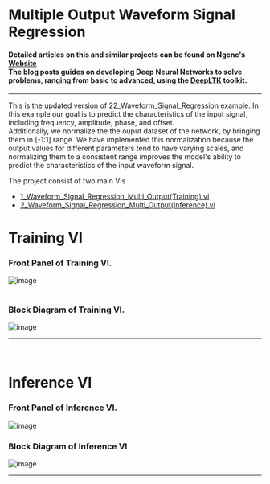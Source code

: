 # Multiple Output Waveform Signal Regression


#### Detailed articles on this and similar projects can be found on Ngene's [Website](https://www.ngene.co/blog) <br/> The blog posts guides on developing Deep Neural Networks to solve problems, ranging from basic to advanced, using the [DeepLTK](https://www.ngene.co/deep-learning-toolkit-for-labview) toolkit.
----

This is the updated version of 22_Waveform_Signal_Regression example. In this example our goal is to predict the characteristics of the input signal, including frequency, amplitude, phase, and offset. <br/>
Additionally, we normalize the the ouput dataset of the network, by bringing them in [-1:1] range. We have implemented this normalization because the output values for different parameters tend to have varying scales, and normalizing them to a consistent range improves the model's ability to predict the characteristics of the input waveform signal.

The project consist of two main VIs
- [1_Waveform_Signal_Regression_Multi_Output(Training).vi](#training-vi)
- [2_Waveform_Signal_Regression_Multi_Output(Inference).vi](#inference-vi)

# Training VI

### Front Panel of Training VI. <br/>

![image](https://github.com/ngenehub/deepltk_examples/assets/131282716/e2989fcd-0ac6-42ba-9181-87e53343d4a8) <br/> <br/>

### Block Diagram of Training VI. <br/>

![image](https://github.com/ngenehub/deepltk_examples/assets/131282716/abf3977f-de3d-451c-86f4-bc4f365fc9dc)

----

<br/>

# Inference VI

### Front Panel of Inference VI. <br/>

![image](https://github.com/ngenehub/deepltk_examples/assets/131282716/7170628c-5bfd-4183-9316-0840ab52c30a)

### Block Diagram of Inference VI <br/>

![image](https://github.com/ngenehub/deepltk_examples/assets/131282716/e8dbcd9f-4db7-4e76-8cf5-54d52ea2a4f9)

----

<br/>





